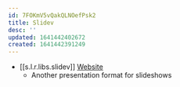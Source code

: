 ```yaml
---
id: 7FOKmV5vQakQLNOefPsk2
title: Slidev
desc: ''
updated: 1641442402672
created: 1641442391249
---
```


  - [[s.l.r.libs.slidev]] [Website](https://sli.dev/)
    - Another presentation format for slideshows

